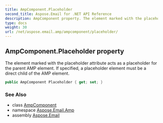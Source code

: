 ```yaml
---
title: AmpComponent.Placeholder
second_title: Aspose.Email for .NET API Reference
description: AmpComponent property. The element marked with the placeholder attribute acts as a placeholder for the parent AMP element. If specified a placeholder element must be a direct child of the AMP element
type: docs
weight: 30
url: /net/aspose.email.amp/ampcomponent/placeholder/
---
```

## AmpComponent.Placeholder property

The element marked with the placeholder attribute acts as a placeholder for the parent AMP element. If specified, a placeholder element must be a direct child of the AMP element.

```csharp
public AmpComponent Placeholder { get; set; }
```

### See Also

* class [AmpComponent](../)
* namespace [Aspose.Email.Amp](../../ampcomponent/)
* assembly [Aspose.Email](../../../)


